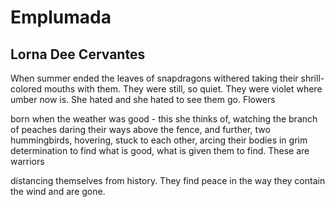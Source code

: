 # Emplumada
## Lorna Dee Cervantes
When summer ended
the leaves of snapdragons withered
taking their shrill-colored mouths with them.
They were still, so quiet. They were
violet where umber now is. She hated
and she hated to see
them go. Flowers

born when the weather was good - this
she thinks of, watching the branch of peaches
daring their ways above the fence, and further,
two hummingbirds, hovering, stuck to each other,
arcing their bodies in grim determination
to find what is good, what is
given them to find. These are warriors

distancing themselves from history.
They find peace
in the way they contain the wind
and are gone.